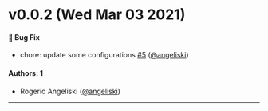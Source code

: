 # v0.0.2 (Wed Mar 03 2021)

#### 🐛 Bug Fix

- chore: update some configurations [#5](https://github.com/angeliski/go-auto-release/pull/5) ([@angeliski](https://github.com/angeliski))

#### Authors: 1

- Rogerio Angeliski ([@angeliski](https://github.com/angeliski))

---


